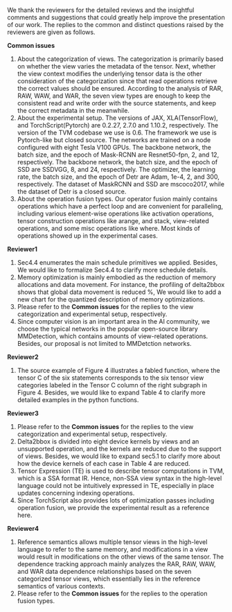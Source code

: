 We thank the reviewers for the detailed reviews and the insightful comments and suggestions 
that could greatly help improve the presentation of our work. 
The replies to the common and distinct questions raised by the reviewers are given as follows.


**Common issues**
1. About the categorization of views. The categorization is primarily based on 
whether the view varies the metadata of the tensor. Next, whether 
the view context modifies the underlying tensor data is the other consideration of the 
categorization since that read operations retrieve the correct values should be ensured. 
According to the analysis of RAR, RAW, WAW, and WAR, the seven view types are enough to 
keep the consistent read and write order with the source statements, and keep the correct 
metadata in the meanwhile.
2. About the experimental setup. The versions of JAX, XLA(TensorFlow), and TorchScript(Pytorch) 
are 0.2.27, 2.7.0 and 1.10.2, respectively. The version of the TVM codebase we use is 0.6. 
The framework we use is Pytorch-like but closed source. The networks
are trained on a node configured with eight Tesla V100 GPUs.
The backbone network, the batch size, and the epoch of Mask-RCNN are Resnet50-fpn, 
2, and 12, respectively. The backbone network, the batch size, and the epoch
of SSD are SSDVGG, 8, and 24, respectively. The optimizer, the learning rate, 
the batch size, and the epoch of Detr are Adam, 1e-4, 2, and 300, respectively.
The dataset of MaskRCNN and SSD are mscoco2017, while the dataset of Detr is 
a closed source. 
3. About the operation fusion types. Our operator fusion mainly contains operations 
which have a perfect loop and are convenient for paralleling, 
including various element-wise operations like activation operations, 
tensor construction operations like arange, and stack, view-related operations,
and some misc operations like where. Most kinds of operations showed up in the 
experimental cases.


**Reviewer1**
1. Sec4.4 enumerates the main schedule primitives we applied. Besides, 
We would like to formalize Sec4.4 to clarify more schedule details.
2. Memory optimization is mainly embodied as the reduction of memory allocations and data movement.
For instance, the profiling of delta2bbox shows that global data movement is reduced %, 
We would like to add a new chart for the quantized description of memory optimizations.
3. Please refer to the **Common issues** for the replies to the view categorization
and experimental setup, respectively.
4. Since computer vision is an important area in the AI community, we choose the typical 
networks in the popular open-source library MMDetection, which contains amounts of 
view-related operations. Besides, our proposal is not limited to MMDetction networks.

**Reviewer2**
1. The source example of Figure 4 illustrates a fabled function, where the tensor C of the six 
statements corresponds to the six tensor view categories labeled in the Tensor C column of the right subgraph 
in Figure 4. Besides, we would like to expand Table 4 to clarify more detailed examples in the python functions.

**Reviewer3**
1. Please refer to the **Common issues** for the replies to the view categorization
and experimental setup, respectively.
2. Delta2bbox is divided into eight device kernels by views and an unsupported operation, 
and the kernels are reduced due to the support of views. Besides, we would like to expand 
sec5.1 to clarify more about how the device kernels of each case in Table 4 are reduced. 
3. Tensor Expression (TE) is used to describe tensor computations in TVM, which is a 
SSA format IR. Hence, non-SSA view syntax in the high-level language could not be 
intuitively expressed in TE, especially in place updates concerning indexing operations.
4. Since TorchScript also provides lots of optimization passes including operation fusion, 
we provide the experimental result as a reference here.

**Reviewer4**
1. Reference semantics allows multiple tensor views in the high-level language to refer 
to the same memory, and modifications in a view would result in modifications on the 
other views of the same tensor. The dependence tracking approach mainly analyzes the 
RAR, RAW, WAW, and WAR data dependence relationships based on the seven categorized tensor views, 
which essentially lies in the reference semantics of various contexts.
2. Please refer to the **Common issues** for the replies to the operation fusion types.
